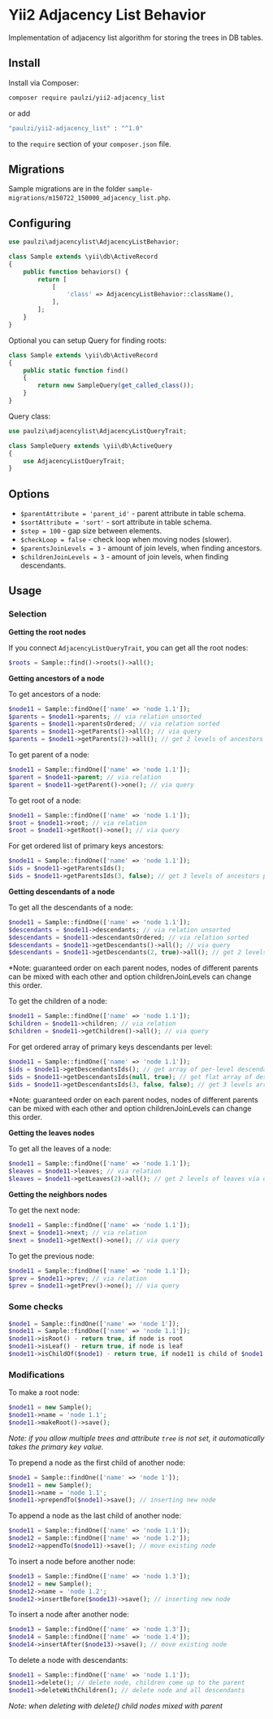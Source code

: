# Yii2 Adjacency List Behavior

Implementation of adjacency list algorithm for storing the trees in DB tables.  

## Install

Install via Composer:

```bash
composer require paulzi/yii2-adjacency_list
```

or add

```bash
"paulzi/yii2-adjacency_list" : "^1.0"
```

to the `require` section of your `composer.json` file.

## Migrations

Sample migrations are in the folder `sample-migrations/m150722_150000_adjacency_list.php`.

## Configuring

```php
use paulzi\adjacencylist\AdjacencyListBehavior;

class Sample extends \yii\db\ActiveRecord
{
    public function behaviors() {
        return [
            [
                'class' => AdjacencyListBehavior::className(),
            ],
        ];
    }
}
```

Optional you can setup Query for finding roots:

```php
class Sample extends \yii\db\ActiveRecord
{
    public static function find()
    {
        return new SampleQuery(get_called_class());
    }
}
```

Query class:

```php
use paulzi\adjacencylist\AdjacencyListQueryTrait;

class SampleQuery extends \yii\db\ActiveQuery
{
    use AdjacencyListQueryTrait;
}
```

## Options

- `$parentAttribute = 'parent_id'` - parent attribute in table schema.
- `$sortAttribute = 'sort'` - sort attribute in table schema.
- `$step = 100` - gap size between elements. 
- `$checkLoop = false` - check loop when moving nodes (slower).
- `$parentsJoinLevels = 3` - amount of join levels, when finding ancestors.
- `$childrenJoinLevels = 3` - amount of join levels, when finding descendants.

## Usage

### Selection

**Getting the root nodes**

If you connect `AdjacencyListQueryTrait`, you can get all the root nodes:

```php
$roots = Sample::find()->roots()->all();
```

**Getting ancestors of a node**

To get ancestors of a node:

```php
$node11 = Sample::findOne(['name' => 'node 1.1']);
$parents = $node11->parents; // via relation unsorted
$parents = $node11->parentsOrdered; // via relation sorted
$parents = $node11->getParents()->all(); // via query
$parents = $node11->getParents(2)->all(); // get 2 levels of ancestors
```

To get parent of a node:

```php
$node11 = Sample::findOne(['name' => 'node 1.1']);
$parent = $node11->parent; // via relation
$parent = $node11->getParent()->one(); // via query
```

To get root of a node:

```php
$node11 = Sample::findOne(['name' => 'node 1.1']);
$root = $node11->root; // via relation
$root = $node11->getRoot()->one(); // via query
```

For get ordered list of primary keys ancestors:

```php
$node11 = Sample::findOne(['name' => 'node 1.1']);
$ids = $node11->getParentsIds();
$ids = $node11->getParentsIds(3, false); // get 3 levels of ancestors primary keys with force updating from DB 
```

**Getting descendants of a node**

To get all the descendants of a node:

```php
$node11 = Sample::findOne(['name' => 'node 1.1']);
$descendants = $node11->descendants; // via relation unsorted
$descendants = $node11->descendantsOrdered; // via relation sorted
$descendants = $node11->getDescendants()->all(); // via query
$descendants = $node11->getDescendants(2, true)->all(); // get 2 levels of descendants and self node
```
*Note: guaranteed order on each parent nodes, nodes of different parents can be mixed with each other and option childrenJoinLevels can change this order.

To get the children of a node:

```php
$node11 = Sample::findOne(['name' => 'node 1.1']);
$children = $node11->children; // via relation
$children = $node11->getChildren()->all(); // via query
```

For get ordered array of primary keys descendants per level:

```php
$node11 = Sample::findOne(['name' => 'node 1.1']);
$ids = $node11->getDescendantsIds(); // get array of per-level descendants primary keys
$ids = $node11->getDescendantsIds(null, true); // get flat array of descendants primary keys
$ids = $node11->getDescendantsIds(3, false, false); // get 3 levels array of per-level descendants primary keys with force updating from DB 
```
*Note: guaranteed order on each parent nodes, nodes of different parents can be mixed with each other and option childrenJoinLevels can change this order.

**Getting the leaves nodes**

To get all the leaves of a node:

```php
$node11 = Sample::findOne(['name' => 'node 1.1']);
$leaves = $node11->leaves; // via relation
$leaves = $node11->getLeaves(2)->all(); // get 2 levels of leaves via query
```

**Getting the neighbors nodes**

To get the next node:

```php
$node11 = Sample::findOne(['name' => 'node 1.1']);
$next = $node11->next; // via relation
$next = $node11->getNext()->one(); // via query
```

To get the previous node:

```php
$node11 = Sample::findOne(['name' => 'node 1.1']);
$prev = $node11->prev; // via relation
$prev = $node11->getPrev()->one(); // via query
```

### Some checks

```php
$node1 = Sample::findOne(['name' => 'node 1']);
$node11 = Sample::findOne(['name' => 'node 1.1']);
$node11->isRoot() - return true, if node is root
$node11->isLeaf() - return true, if node is leaf
$node11->isChildOf($node1) - return true, if node11 is child of $node1
```


### Modifications

To make a root node:

```php
$node11 = new Sample();
$node11->name = 'node 1.1';
$node11->makeRoot()->save();
```

*Note: if you allow multiple trees and attribute `tree` is not set, it automatically takes the primary key value.*

To prepend a node as the first child of another node:

```php
$node1 = Sample::findOne(['name' => 'node 1']);
$node11 = new Sample();
$node11->name = 'node 1.1';
$node11->prependTo($node1)->save(); // inserting new node
```

To append a node as the last child of another node:

```php
$node11 = Sample::findOne(['name' => 'node 1.1']);
$node12 = Sample::findOne(['name' => 'node 1.2']);
$node12->appendTo($node11)->save(); // move existing node
```

To insert a node before another node:

```php
$node13 = Sample::findOne(['name' => 'node 1.3']);
$node12 = new Sample();
$node12->name = 'node 1.2';
$node12->insertBefore($node13)->save(); // inserting new node
```

To insert a node after another node:

```php
$node13 = Sample::findOne(['name' => 'node 1.3']);
$node14 = Sample::findOne(['name' => 'node 1.4']);
$node14->insertAfter($node13)->save(); // move existing node
```

To delete a node with descendants:

```php
$node11 = Sample::findOne(['name' => 'node 1.1']);
$node11->delete(); // delete node, children come up to the parent
$node11->deleteWithChildren(); // delete node and all descendants 
```
*Note: when deleting with delete() child nodes mixed with parent*